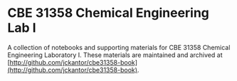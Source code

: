 # CBE 31358 Chemical Engineering Lab I

A collection of notebooks and supporting materials for CBE 31358 Chemical Engineering Laboratory I. These materials are maintained and archived at [http://github.com/jckantor/cbe31358-book](http://github.com/jckantor/cbe31358-book).
